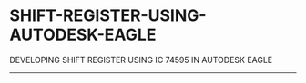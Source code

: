 # SHIFT-REGISTER-USING-AUTODESK-EAGLE
DEVELOPING SHIFT REGISTER USING IC 74595 IN AUTODESK EAGLE
***

